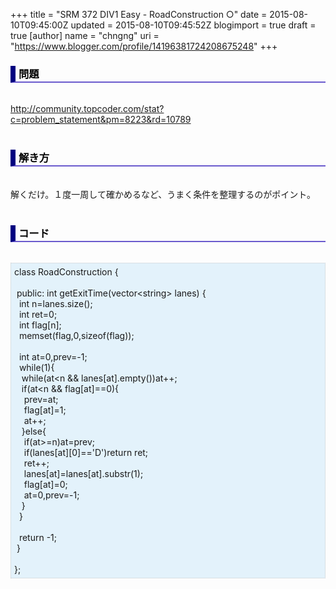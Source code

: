 +++
title = "SRM 372 DIV1 Easy - RoadConstruction ○"
date = 2015-08-10T09:45:00Z
updated = 2015-08-10T09:45:52Z
blogimport = true
draft = true
[author]
	name = "chngng"
	uri = "https://www.blogger.com/profile/14196381724208675248"
+++

<div dir="ltr" style="text-align: left;" trbidi="on"><h3 style="border-bottom: 2px solid slateblue; border-left: 8px solid navy; color: black; padding: 0px 0px 1px 5px;">問題 <br /></h3><br /><a href="http://community.topcoder.com/stat?c=problem_statement&amp;pm=8223&amp;rd=10789" target="_blank">http://community.topcoder.com/stat?c=problem_statement&amp;pm=8223&amp;rd=10789</a><br /><br /><h3 style="border-bottom: 2px solid slateblue; border-left: 8px solid navy; color: black; padding: 0px 0px 1px 5px;">解き方 </h3><br />解くだけ。１度一周して確かめるなど、うまく条件を整理するのがポイント。<br /><br /><h3 style="border-bottom: 2px solid slateblue; border-left: 8px solid navy; color: black; padding: 0px 0px 1px 5px;">コード </h3><br /><div style="background-color: #e3f2fb; border: 1px dotted #CCCCCC; padding: 5px;">class RoadConstruction {<br /><br /><span class="Apple-tab-span" style="white-space: pre;"> </span>public: int getExitTime(vector&lt;string&gt; lanes) {<br /><span class="Apple-tab-span" style="white-space: pre;">  </span>int n=lanes.size();<br /><span class="Apple-tab-span" style="white-space: pre;">  </span>int ret=0;<br /><span class="Apple-tab-span" style="white-space: pre;">  </span>int flag[n];<br /><span class="Apple-tab-span" style="white-space: pre;">  </span>memset(flag,0,sizeof(flag));<br /><br /><span class="Apple-tab-span" style="white-space: pre;">  </span>int at=0,prev=-1;<br /><span class="Apple-tab-span" style="white-space: pre;">  </span>while(1){<br /><span class="Apple-tab-span" style="white-space: pre;">   </span>while(at&lt;n &amp;&amp; lanes[at].empty())at++;<br /><span class="Apple-tab-span" style="white-space: pre;">   </span>if(at&lt;n &amp;&amp; flag[at]==0){<br /><span class="Apple-tab-span" style="white-space: pre;">    </span>prev=at;<br /><span class="Apple-tab-span" style="white-space: pre;">    </span>flag[at]=1;<br /><span class="Apple-tab-span" style="white-space: pre;">    </span>at++;<br /><span class="Apple-tab-span" style="white-space: pre;">   </span>}else{<br /><span class="Apple-tab-span" style="white-space: pre;">    </span>if(at&gt;=n)at=prev;<br /><span class="Apple-tab-span" style="white-space: pre;">    </span>if(lanes[at][0]=='D')return ret;<br /><span class="Apple-tab-span" style="white-space: pre;">    </span>ret++;<br /><span class="Apple-tab-span" style="white-space: pre;">    </span>lanes[at]=lanes[at].substr(1);<br /><span class="Apple-tab-span" style="white-space: pre;">    </span>flag[at]=0;<br /><span class="Apple-tab-span" style="white-space: pre;">    </span>at=0,prev=-1;<br /><span class="Apple-tab-span" style="white-space: pre;">   </span>}<br /><span class="Apple-tab-span" style="white-space: pre;">  </span>}<br /><br /><span class="Apple-tab-span" style="white-space: pre;">  </span>return -1;<br /><span class="Apple-tab-span" style="white-space: pre;"> </span>}<br /><br />};</div></div>
